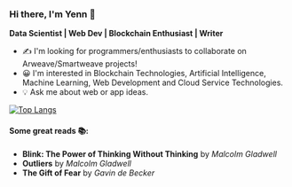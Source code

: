 

### Hi there, I'm Yenn 👋
**Data Scientist | Web Dev | Blockchain Enthusiast | Writer**

- ✍️ I'm looking for programmers/enthusiasts to collaborate on Arweave/Smartweave projects!  <br>
- 😀 I'm interested in Blockchain Technologies, Artificial Intelligence, Machine Learning, Web Development and Cloud Service Technologies. <br>
- 💡 Ask me about web or app ideas.

[![Top Langs](https://github-readme-stats.vercel.app/api/top-langs/?username=yenn01)](https://github.com/anuraghazra/github-readme-stats)

#### Some great reads 📚:
- **Blink: The Power of Thinking Without Thinking** by _Malcolm Gladwell_ <br>
- **Outliers** by _Malcolm Gladwell_ <br>
- **The Gift of Fear** by _Gavin de Becker_
<!--
**yenn01/yenn01** is a ✨ _special_ ✨ repository because its `README.md` (this file) appears on your GitHub profile.

Here are some ideas to get you started:

- 🔭 I’m currently working on ...
- 🌱 I’m currently learning ...
- 👯 I’m looking to collaborate on ...
- 🤔 I’m looking for help with ...
- 💬 Ask me about ...
- 📫 How to reach me: ...
- 😄 Pronouns: ...
- ⚡ Fun fact: ...
-->

